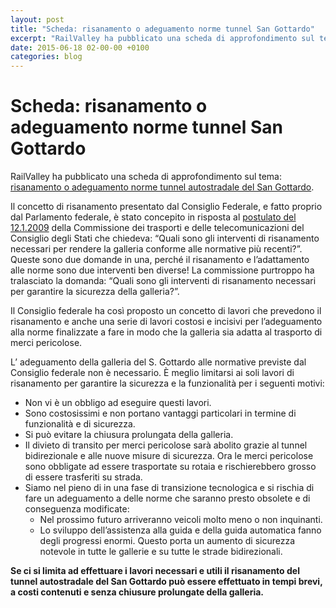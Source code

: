 ```yaml
---
layout: post
title: "Scheda: risanamento o adeguamento norme tunnel San Gottardo"
excerpt: "RailValley ha pubblicato una scheda di approfondimento sul tema: risanamento o adeguamento norme tunnel autostradale del San Gottardo."
date: 2015-06-18 02-00-00 +0100
categories: blog
---
```


# Scheda: risanamento o adeguamento norme tunnel San Gottardo

RailValley ha pubblicato una scheda di approfondimento sul tema: [risanamento o adeguamento norme tunnel autostradale del San Gottardo](/files/GottardoSchedaNorme_20150618.pdf).

Il concetto di risanamento presentato dal Consiglio Federale, e fatto proprio dal Parlamento federale, è stato concepito in risposta al [postulato del 12.1.2009](http://www.parlament.ch/i/suche/pagine/geschaefte.aspx?gesch_id=20093000) della Commissione dei trasporti e delle telecomunicazioni del Consiglio degli Stati che chiedeva: “Quali sono gli interventi di risanamento necessari per rendere la galleria conforme alle normative più recenti?”. Queste sono due domande in una, perché il risanamento e l’adattamento alle norme sono due interventi ben diverse! La commissione purtroppo ha tralasciato la domanda: “Quali sono gli interventi di risanamento necessari per garantire la sicurezza della galleria?”.

Il Consiglio federale ha così proposto un concetto di lavori che prevedono il risanamento e anche una serie di lavori costosi e incisivi per l’adeguamento alla norme finalizzate a fare in modo che la galleria sia adatta al trasporto di merci pericolose.

L’ adeguamento della galleria del S. Gottardo alle normative previste dal Consiglio federale non è necessario. È meglio limitarsi ai soli lavori di risanamento per garantire la sicurezza e la funzionalità per i seguenti motivi:

* Non vi è un obbligo ad eseguire questi lavori.
* Sono costosissimi e non portano vantaggi particolari in termine di funzionalità e di sicurezza.
* Si può evitare la chiusura prolungata della galleria.
* Il divieto di transito per merci pericolose sarà abolito grazie al tunnel bidirezionale e alle nuove misure di sicurezza. Ora le merci pericolose sono obbligate ad essere trasportate su rotaia e rischierebbero grosso di essere trasferiti su strada.
* Siamo nel pieno di in una fase di transizione tecnologica e si rischia di fare un adeguamento a delle norme che saranno presto obsolete e di conseguenza modificate:  
   * Nel prossimo futuro arriveranno veicoli molto meno o non inquinanti.  
   * Lo sviluppo dell’assistenza alla guida e della guida automatica fanno degli progressi enormi. Questo porta un aumento di sicurezza notevole in tutte le gallerie e su tutte le strade bidirezionali.

**Se ci si limita ad effettuare i lavori necessari e utili il risanamento del tunnel autostradale del San Gottardo può essere effettuato in tempi brevi, a costi contenuti e senza chiusure prolungate della galleria.**

